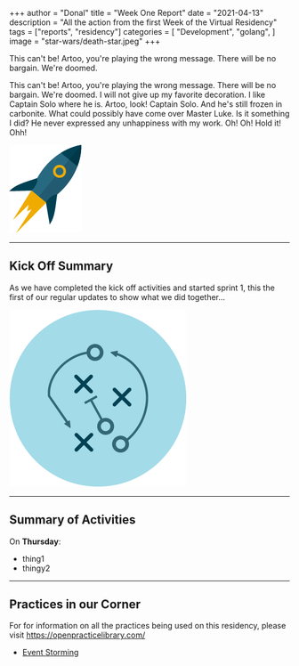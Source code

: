+++
author = "Donal"
title = "Week One Report"
date = "2021-04-13"
description = "All the action from the first Week of the Virtual Residency"
tags = ["reports", "residency"]
categories = [
"Development",
"golang",
]
image = "star-wars/death-star.jpeg"
+++

This can't be! Artoo, you're playing the wrong message. There will be no bargain. We're doomed.
<!--more-->

This can't be! Artoo, you're playing the wrong message. There will be no bargain. We're doomed. I will not give up my favorite decoration. I like Captain Solo where he is. Artoo, look! Captain Solo. And he's still frozen in carbonite. What could possibly have come over Master Luke. Is it something I did? He never expressed any unhappiness with my work. Oh! Oh! Hold it! Ohh!

![rocket](/images/rocket.png#thumbnail)

---

## Kick Off Summary

As we have completed the kick off activities and started sprint 1, this the first of our regular updates to show what we did together...

![map](/images/map.png#thumbnail)

---

## Summary of Activities

On **Thursday**:
* thing1
* thingy2

---

## Practices in our Corner
For for information on all the practices being used on this residency, please visit https://openpracticelibrary.com/ 
* [Event Storming](https://openpracticelibrary.com/practice/event-storming/)